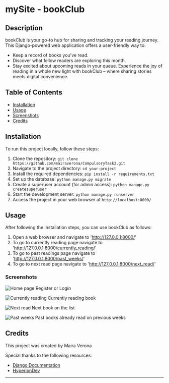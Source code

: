 # mySite - bookClub

## Description

bookClub is your go-to hub for sharing and tracking your reading journey. This Django-powered web application offers a user-friendly way to:

- Keep a record of books you've read.
- Discover what fellow readers are exploring this month.
- Stay excited about upcoming reads in your queue.
Experience the joy of reading in a whole new light with bookClub – where sharing stories meets digital convenience.

## Table of Contents

- [Installation](#installation)
- [Usage](#usage)
- [Screenshots](#screenshots)
- [Credits](#credits)

## Installation

To run this project locally, follow these steps:

1. Clone the repository: `git clone https://github.com/mairaverona/CompulsoryTask2.git`
2. Navigate to the project directory: `cd your-project`
3. Install the required dependencies: `pip install -r requirements.txt`
4. Set up the database: `python manage.py migrate`
5. Create a superuser account (for admin access): `python manage.py createsuperuser`
6. Start the development server: `python manage.py runserver`
7. Access the project in your web browser at `http://localhost:8000/`

## Usage

After following the installation steps, you can use bookClub as follows:

1. Open a web browser and navigate to 'http://127.0.0.1:8000/'
2. To go to currently reading page navigate to 'http://127.0.0.1:8000/currently_reading/'
3. To go to past readings page navigate to 'http://127.0.0.1:8000/past_weeks/'
4. To go to next read page navigate to 'http://127.0.0.1:8000/next_read/'

### Screenshots

![Home page](https://firebasestorage.googleapis.com/v0/b/new-repository-4a050.appspot.com/o/Screenshot%202023-08-14%20at%2015.41.24.png?alt=media&token=ed0cba7a-e98f-413f-ade3-20a040040f4d)
Register or Login

![Currently reading](https://firebasestorage.googleapis.com/v0/b/new-repository-4a050.appspot.com/o/Screenshot%202023-08-14%20at%2015.41.34.png?alt=media&token=87cfe7be-305e-4643-a395-d30a05b33435)
Currently reading book

![Next read](https://firebasestorage.googleapis.com/v0/b/new-repository-4a050.appspot.com/o/Screenshot%202023-08-14%20at%2015.41.42.png?alt=media&token=fb20b375-217c-452d-b35b-f8c21d6351ca)
Next book on the list

![Past weeks](https://firebasestorage.googleapis.com/v0/b/new-repository-4a050.appspot.com/o/Screenshot%202023-08-14%20at%2015.41.51.png?alt=media&token=115b4a7e-6243-4c0b-bbd9-8177a6f66bbe)
Past books already read on previous weeks

## Credits

This project was created by Maira Verona

Special thanks to the following resources:

- [Django Documentation](https://docs.djangoproject.com/)
- [HyperionDev](http://hyperiondev.com)

---
